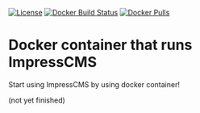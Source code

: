 [![License](https://img.shields.io/github/license/ImpressCMS/impresscms-docker.svg?maxAge=2592000)](License.txt) [![Docker Build Status](https://img.shields.io/docker/build/impresscms/impresscms.svg)](https://hub.docker.com/r/impresscms/impresscms/builds/) [![Docker Pulls](https://img.shields.io/docker/pulls/impresscms/impresscms.svg)](https://hub.docker.com/r/impresscms/impresscms/)

# Docker container that runs ImpressCMS

Start using ImpressCMS by using docker container!

(not yet finished)